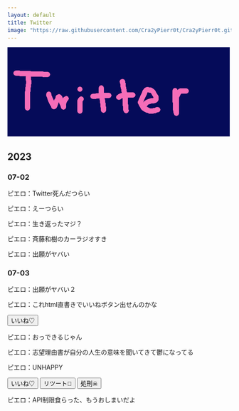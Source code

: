 ```yaml
---
layout: default
title: Twitter
image: "https://raw.githubusercontent.com/Cra2yPierr0t/Cra2yPierr0t.github.io/master/images/twitter.png"
---
```


![](https://raw.githubusercontent.com/Cra2yPierr0t/Cra2yPierr0t.github.io/master/images/twitter.png)

## 2023
### 07-02

ピエロ：Twitter死んだつらい

ピエロ：えーつらい

ピエロ：生き返ったマジ？

ピエロ：斉藤和樹のカーラジオすき

ピエロ：出願がヤバい

### 07-03

ピエロ：出願がヤバい２

ピエロ：これhtml直書きでいいねボタン出せんのかな

<button> いいね♡ </button>

ピエロ：おっできるじゃん

ピエロ：志望理由書が自分の人生の意味を聞いてきて鬱になってる

ピエロ：UNHAPPY

<button> いいね♡ </button> <button> リツート🔄 </button> <button> 処刑☠ </button>

ピエロ：API制限食らった、もうおしまいだよ
